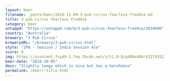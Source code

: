 ```yaml
---
layout: beer
filename: _posts/beer/2016-11-09-3-pub-circus-fearless-freddie.md
title: 3 pub circus fearless Freddie
category: beer
untappd: "https://untappd.com/b/3-pub-circus-fearless-freddie/2634686"
country: "Australia"
brewery: "3 Pub Circus"
breweryURL: "/brewery/3-pub-circus.html"
style: "IPA - Session / India Session Ale"
score: 6
img: https://scontent.fsyd9-1.fna.fbcdn.net/v/t1.0-0/p480x480/43174352_10156603265873745_6673907204027842560_o.jpg?_nc_cat=101&_nc_sid=e007fa&_nc_ohc=m3Te0gCW3TMAX-CQQqK&_nc_ht=scontent.fsyd9-1.fna&_nc_tp=6&oh=805a5fc241696f0467f4c6a3232d1e22&oe=5F4965C9
beer-date: "2018-10-05"
desc: "Slightly tangy which is nice but has a harshness"
permalink: /beer/:title.html
---
```

